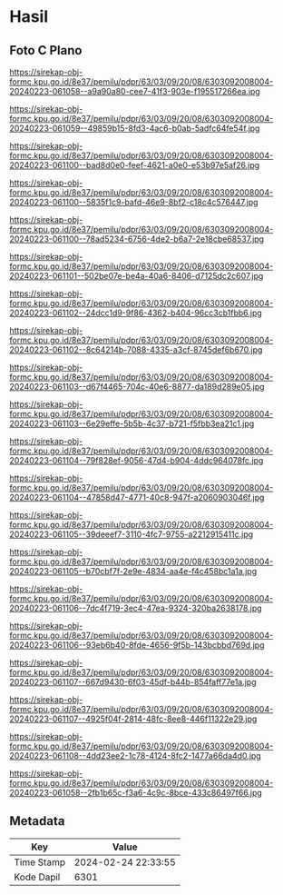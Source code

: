# Hasil

## Foto C Plano

https://sirekap-obj-formc.kpu.go.id/8e37/pemilu/pdpr/63/03/09/20/08/6303092008004-20240223-061058--a9a90a80-cee7-41f3-903e-f195517266ea.jpg

https://sirekap-obj-formc.kpu.go.id/8e37/pemilu/pdpr/63/03/09/20/08/6303092008004-20240223-061059--49859b15-8fd3-4ac6-b0ab-5adfc64fe54f.jpg

https://sirekap-obj-formc.kpu.go.id/8e37/pemilu/pdpr/63/03/09/20/08/6303092008004-20240223-061100--bad8d0e0-feef-4621-a0e0-e53b97e5af26.jpg

https://sirekap-obj-formc.kpu.go.id/8e37/pemilu/pdpr/63/03/09/20/08/6303092008004-20240223-061100--5835f1c9-bafd-46e9-8bf2-c18c4c576447.jpg

https://sirekap-obj-formc.kpu.go.id/8e37/pemilu/pdpr/63/03/09/20/08/6303092008004-20240223-061100--78ad5234-6756-4de2-b6a7-2e18cbe68537.jpg

https://sirekap-obj-formc.kpu.go.id/8e37/pemilu/pdpr/63/03/09/20/08/6303092008004-20240223-061101--502be07e-be4a-40a6-8406-d7125dc2c607.jpg

https://sirekap-obj-formc.kpu.go.id/8e37/pemilu/pdpr/63/03/09/20/08/6303092008004-20240223-061102--24dcc1d9-9f86-4362-b404-96cc3cb1fbb6.jpg

https://sirekap-obj-formc.kpu.go.id/8e37/pemilu/pdpr/63/03/09/20/08/6303092008004-20240223-061102--8c64214b-7088-4335-a3cf-8745def6b670.jpg

https://sirekap-obj-formc.kpu.go.id/8e37/pemilu/pdpr/63/03/09/20/08/6303092008004-20240223-061103--d67f4465-704c-40e6-8877-da189d289e05.jpg

https://sirekap-obj-formc.kpu.go.id/8e37/pemilu/pdpr/63/03/09/20/08/6303092008004-20240223-061103--6e29effe-5b5b-4c37-b721-f5fbb3ea21c1.jpg

https://sirekap-obj-formc.kpu.go.id/8e37/pemilu/pdpr/63/03/09/20/08/6303092008004-20240223-061104--79f828ef-9056-47d4-b904-4ddc964078fc.jpg

https://sirekap-obj-formc.kpu.go.id/8e37/pemilu/pdpr/63/03/09/20/08/6303092008004-20240223-061104--47858d47-4771-40c8-947f-a2060903046f.jpg

https://sirekap-obj-formc.kpu.go.id/8e37/pemilu/pdpr/63/03/09/20/08/6303092008004-20240223-061105--39deeef7-3110-4fc7-9755-a2212915411c.jpg

https://sirekap-obj-formc.kpu.go.id/8e37/pemilu/pdpr/63/03/09/20/08/6303092008004-20240223-061105--b70cbf7f-2e9e-4834-aa4e-f4c458bc1a1a.jpg

https://sirekap-obj-formc.kpu.go.id/8e37/pemilu/pdpr/63/03/09/20/08/6303092008004-20240223-061106--7dc4f719-3ec4-47ea-9324-320ba2638178.jpg

https://sirekap-obj-formc.kpu.go.id/8e37/pemilu/pdpr/63/03/09/20/08/6303092008004-20240223-061106--93eb6b40-8fde-4656-9f5b-143bcbbd769d.jpg

https://sirekap-obj-formc.kpu.go.id/8e37/pemilu/pdpr/63/03/09/20/08/6303092008004-20240223-061107--667d9430-6f03-45df-b44b-854faff77e1a.jpg

https://sirekap-obj-formc.kpu.go.id/8e37/pemilu/pdpr/63/03/09/20/08/6303092008004-20240223-061107--4925f04f-2814-48fc-8ee8-446f11322e29.jpg

https://sirekap-obj-formc.kpu.go.id/8e37/pemilu/pdpr/63/03/09/20/08/6303092008004-20240223-061108--4dd23ee2-1c78-4124-8fc2-1477a66da4d0.jpg

https://sirekap-obj-formc.kpu.go.id/8e37/pemilu/pdpr/63/03/09/20/08/6303092008004-20240223-061058--2fb1b65c-f3a6-4c9c-8bce-433c86497f66.jpg


## Metadata

| Key        | Value               |
| ---------- | ------------------- |
| Time Stamp | 2024-02-24 22:33:55 |
| Kode Dapil | 6301                |



